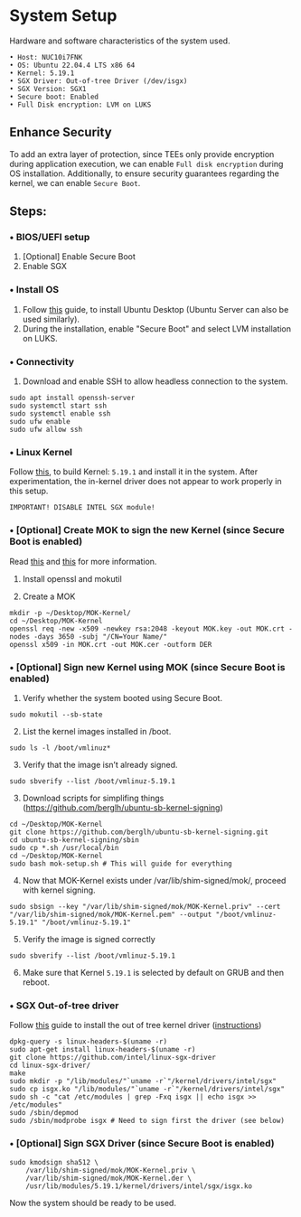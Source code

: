 # System Setup

Hardware and software characteristics of the system used.
```
• Host: NUC10i7FNK
• OS: Ubuntu 22.04.4 LTS x86 64
• Kernel: 5.19.1
• SGX Driver: Out-of-tree Driver (/dev/isgx)
• SGX Version: SGX1
• Secure boot: Enabled
• Full Disk encryption: LVM on LUKS
```

## Enhance Security
To add an extra layer of protection, since TEEs only provide encryption during application execution, we can enable `Full disk encryption` during OS installation. 
Additionally, to ensure security guarantees regarding the kernel, we can enable `Secure Boot`.

## Steps:

### • BIOS/UEFI setup
1. [Optional] Enable Secure Boot
2. Enable SGX

### • Install OS
1. Follow [this](https://ubuntu.com/tutorials/install-ubuntu-desktop#1-overview) guide, to install Ubuntu Desktop (Ubuntu Server can also be used similarly).
2. During the installation, enable "Secure Boot" and select LVM installation on LUKS.

### • Connectivity
1. Download and enable SSH to allow headless connection to the system.
```
sudo apt install openssh-server
sudo systemctl start ssh
sudo systemctl enable ssh
sudo ufw enable
sudo ufw allow ssh
```

### • Linux Kernel
Follow [this](https://phoenixnap.com/kb/build-linux-kernel), to build Kernel: `5.19.1` and install it in the system. 
After experimentation, the in-kernel driver does not appear to work properly in this setup.

`IMPORTANT! DISABLE INTEL SGX module!`

### • [Optional] Create MOK to sign the new Kernel (since Secure Boot is enabled)
Read [this](https://ubuntu.com/blog/how-to-sign-things-for-secure-boot) and [this](https://github.com/berglh/ubuntu-sb-kernel-signing) for more information.

1. Install openssl and mokutil

2. Create a MOK
```
mkdir -p ~/Desktop/MOK-Kernel/
cd ~/Desktop/MOK-Kernel
openssl req -new -x509 -newkey rsa:2048 -keyout MOK.key -out MOK.crt -nodes -days 3650 -subj "/CN=Your Name/"
openssl x509 -in MOK.crt -out MOK.cer -outform DER
```

### • [Optional] Sign new Kernel using MOK (since Secure Boot is enabled)

1. Verify whether the system booted using Secure Boot.
```
sudo mokutil --sb-state
```

2. List the kernel images installed in /boot.
```
sudo ls -l /boot/vmlinuz*
```

3. Verify that the image isn’t already signed.
```
sudo sbverify --list /boot/vmlinuz-5.19.1
```

3. Download scripts for simplifing things (https://github.com/berglh/ubuntu-sb-kernel-signing)
```
cd ~/Desktop/MOK-Kernel
git clone https://github.com/berglh/ubuntu-sb-kernel-signing.git
cd ubuntu-sb-kernel-signing/sbin
sudo cp *.sh /usr/local/bin
cd ~/Desktop/MOK-Kernel
sudo bash mok-setup.sh # This will guide for everything
```

4. Now that MOK-Kernel exists under /var/lib/shim-signed/mok/, proceed with kernel signing.
```
sudo sbsign --key "/var/lib/shim-signed/mok/MOK-Kernel.priv" --cert "/var/lib/shim-signed/mok/MOK-Kernel.pem" --output "/boot/vmlinuz-5.19.1" "/boot/vmlinuz-5.19.1"
```

5. Verify the image is signed correctly
```
sudo sbverify --list /boot/vmlinuz-5.19.1
```

6. Make sure that Kernel `5.19.1` is selected by default on GRUB and then reboot.


### • SGX Out-of-tree driver
Follow [this](https://github.com/intel/linux-sgx-driver) guide to install the out of tree kernel driver ([instructions](https://download.01.org/intel-sgx/latest/linux-latest/docs/Intel_SGX_SW_Installation_Guide_for_Linux.pdf))

```    
dpkg-query -s linux-headers-$(uname -r)
sudo apt-get install linux-headers-$(uname -r)
git clone https://github.com/intel/linux-sgx-driver
cd linux-sgx-driver/
make
sudo mkdir -p "/lib/modules/"`uname -r`"/kernel/drivers/intel/sgx"    
sudo cp isgx.ko "/lib/modules/"`uname -r`"/kernel/drivers/intel/sgx"    
sudo sh -c "cat /etc/modules | grep -Fxq isgx || echo isgx >> /etc/modules"    
sudo /sbin/depmod
sudo /sbin/modprobe isgx # Need to sign first the driver (see below)
```

### • [Optional] Sign SGX Driver (since Secure Boot is enabled)
```
sudo kmodsign sha512 \
    /var/lib/shim-signed/mok/MOK-Kernel.priv \
    /var/lib/shim-signed/mok/MOK-Kernel.der \
    /usr/lib/modules/5.19.1/kernel/drivers/intel/sgx/isgx.ko
```

Now the system should be ready to be used.

